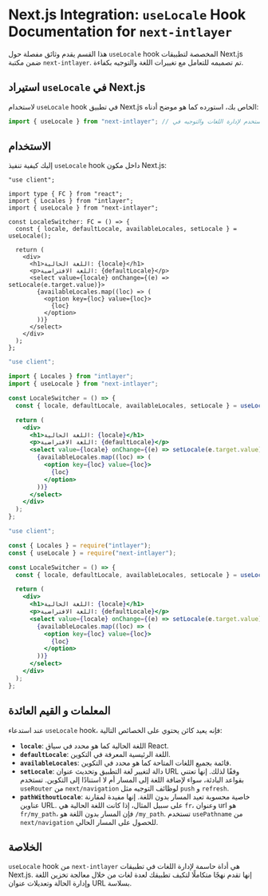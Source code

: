 # Next.js Integration: `useLocale` Hook Documentation for `next-intlayer`

هذا القسم يقدم وثائق مفصلة حول `useLocale` hook المخصصة لتطبيقات Next.js ضمن مكتبة `next-intlayer`. تم تصميمه للتعامل مع تغييرات اللغة والتوجيه بكفاءة.

## استيراد `useLocale` في Next.js

لاستخدام `useLocale` hook في تطبيق Next.js الخاص بك، استورده كما هو موضح أدناه:

```javascript
import { useLocale } from "next-intlayer"; // مُستخدم لإدارة اللغات والتوجيه في Next.js
```

## الاستخدام

إليك كيفية تنفيذ `useLocale` hook داخل مكون Next.js:

```tsx fileName="src/components/LocaleSwitcher.tsx" codeFormat="typescript"
"use client";

import type { FC } from "react";
import { Locales } from "intlayer";
import { useLocale } from "next-intlayer";

const LocaleSwitcher: FC = () => {
  const { locale, defaultLocale, availableLocales, setLocale } = useLocale();

  return (
    <div>
      <h1>اللغة الحالية: {locale}</h1>
      <p>اللغة الافتراضية: {defaultLocale}</p>
      <select value={locale} onChange={(e) => setLocale(e.target.value)}>
        {availableLocales.map((loc) => (
          <option key={loc} value={loc}>
            {loc}
          </option>
        ))}
      </select>
    </div>
  );
};
```

```jsx fileName="src/components/LocaleSwitcher.mjx" codeFormat="esm"
"use client";

import { Locales } from "intlayer";
import { useLocale } from "next-intlayer";

const LocaleSwitcher = () => {
  const { locale, defaultLocale, availableLocales, setLocale } = useLocale();

  return (
    <div>
      <h1>اللغة الحالية: {locale}</h1>
      <p>اللغة الافتراضية: {defaultLocale}</p>
      <select value={locale} onChange={(e) => setLocale(e.target.value)}>
        {availableLocales.map((loc) => (
          <option key={loc} value={loc}>
            {loc}
          </option>
        ))}
      </select>
    </div>
  );
};
```

```jsx fileName="src/components/LocaleSwitcher.csx" codeFormat="commonjs"
"use client";

const { Locales } = require("intlayer");
const { useLocale } = require("next-intlayer");

const LocaleSwitcher = () => {
  const { locale, defaultLocale, availableLocales, setLocale } = useLocale();

  return (
    <div>
      <h1>اللغة الحالية: {locale}</h1>
      <p>اللغة الافتراضية: {defaultLocale}</p>
      <select value={locale} onChange={(e) => setLocale(e.target.value)}>
        {availableLocales.map((loc) => (
          <option key={loc} value={loc}>
            {loc}
          </option>
        ))}
      </select>
    </div>
  );
};
```

## المعلمات و القيم العائدة

عند استدعاء `useLocale` hook، فإنه يعيد كائن يحتوي على الخصائص التالية:

- **`locale`**: اللغة الحالية كما هو محدد في سياق React.
- **`defaultLocale`**: اللغة الرئيسية المعرفة في التكوين.
- **`availableLocales`**: قائمة بجميع اللغات المتاحة كما هو محدد في التكوين.
- **`setLocale`**: دالة لتغيير لغة التطبيق وتحديث عنوان URL وفقًا لذلك. إنها تعتني بقواعد البادئة، سواء لإضافة اللغة إلى المسار أم لا استنادًا إلى التكوين. تستخدم `useRouter` من `next/navigation` لوظائف التوجيه مثل `push` و `refresh`.
- **`pathWithoutLocale`**: خاصية محسوبة تعيد المسار بدون اللغة. إنها مفيدة لمقارنة عناوين URL. على سبيل المثال، إذا كانت اللغة الحالية هي `fr`، وعنوان url هو `fr/my_path`، فإن المسار بدون اللغة هو `/my_path`. تستخدم `usePathname` من `next/navigation` للحصول على المسار الحالي.

## الخلاصة

`useLocale` hook من `next-intlayer` هي أداة حاسمة لإدارة اللغات في تطبيقات Next.js. إنها تقدم نهجًا متكاملًا لتكيف تطبيقك لعدة لغات من خلال معالجة تخزين اللغة وإدارة الحالة وتعديلات عنوان URL بسلاسة.
